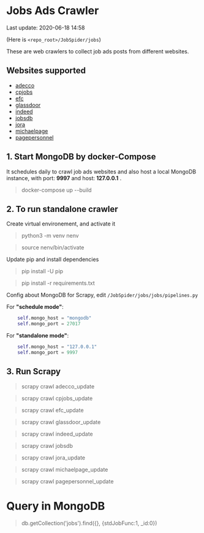 # Jobs Ads Crawler

Last update: 2020-06-18 14:58

(Here is `<repo_root>/JobSpider/jobs`)

These are web crawlers to collect job ads posts from different websites.

## Websites supported

- [adecco](https://www.adecco.com.hk/)
- [cpjobs](https://www.cpjobs.com/hk/jobs/)
- [efc](https://www.efinancialcareers.hk/sitemap/html#jobsBySector)
- [glassdoor](https://www.glassdoor.com.hk/index.htm?countryRedirect=true)
- [indeed](https://www.indeed.ae/jobs?q=Islamic%20Finance&vjk=8db8f17434c93fa3)
- [jobsdb](https://hk.jobsdb.com/hk/jobs/banking-finance/1)
- [jora](https://hk.jora.com/j?q=&l=&sp=homepage)
- [michaelpage](https://www.michaelpage.com.hk/job-search)
- [pagepersonnel](https://www.pagepersonnel.com.hk/)

## 1. Start MongoDB by docker-Compose

It schedules daily to crawl job ads websites and also host a local MongoDB instance, with port: **9997** and host: **127.0.0.1** .

> docker-compose up --build


## 2. To run standalone crawler

Create virtual environement, and activate it

> python3 -m venv nenv

> source nenv/bin/activate

Update pip and install dependencies

> pip install -U pip

> pip install -r requirements.txt

Config about MongoDB for Scrapy, edit `/JobSpider/jobs/jobs/pipelines.py`


For **"schedule mode"**:

```python
    self.mongo_host = "mongodb"
    self.mongo_port = 27017
```

For **"standalone mode"**:

```python
    self.mongo_host = "127.0.0.1"
    self.mongo_port = 9997
```

## 3. Run Scrapy

> scrapy crawl adecco_update

> scrapy crawl cpjobs_update

> scrapy crawl efc_update

> scrapy crawl glassdoor_update

> scrapy crawl indeed_update

> scrapy crawl jobsdb

> scrapy crawl jora_update

> scrapy crawl michaelpage_update

> scrapy crawl pagepersonnel_update

# Query in MongoDB

> db.getCollection('jobs').find({}, {stdJobFunc:1, _id:0})

